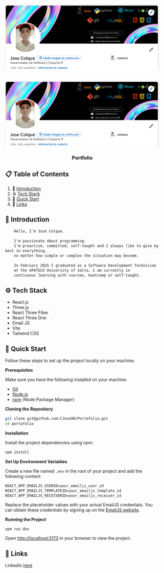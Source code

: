 ![Captura de pantalla](./src/assets/Linkedin.png)

<div align="center">
  <br />
    <a href="https://www.linkedin.com/in/jose-colque-8333361a1/" target="_blank">
      <img src="./src/assets/Linkedin.png" 
      alt="LinkedIn Profile">
    </a>
  <br />

  <h3 align="center">Portfolio</h3>
  
</div>

## 📋 <a name="table">Table of Contents</a>

1. 🤖 [Introduction](#introduction)
2. ⚙️ [Tech Stack](#tech-stack)
3. 🤸 [Quick Start](#quick-start)
4. 🔗 [Links](#links)


## <a name="introduction">🤖 Introduction</a>

        Hello, I'm José Colque.

        I'm passionate about programming.
        I'm proactive, committed, self-taught and I always like to give my best in everything,
        no matter how simple or complex the situation may become.

        In February 2025 I graduated as a Software Development Technician
        at the UPATECO University of Salta. I am currently in
        continuous learning with courses, bootcamp or self-taught.

## <a name="tech-stack">⚙️ Tech Stack</a>

- React.js
- Three.js
- React Three Fiber
- React Three Drei
- Email JS
- Vite
- Tailwind CSS


## <a name="quick-start">🤸 Quick Start</a>

Follow these steps to set up the project locally on your machine.

**Prerequisites**

Make sure you have the following installed on your machine:

- [Git](https://git-scm.com/)
- [Node.js](https://nodejs.org/en)
- [npm](https://www.npmjs.com/) (Node Package Manager)

**Cloning the Repository**

```bash
git clone git@github.com:CJose98/Portafolio.git
cd portafolio
```

**Installation**

Install the project dependencies using npm:

```bash
npm install
```

**Set Up Environment Variables**

Create a new file named `.env` in the root of your project and add the following content:

```env
REACT_APP_EMAILJS_USERID=your_emailjs_user_id
REACT_APP_EMAILJS_TEMPLATEID=your_emailjs_template_id
REACT_APP_EMAILJS_RECEIVERID=your_emailjs_receiver_id
```

Replace the placeholder values with your actual EmailJS credentials. You can obtain these credentials by signing up on the [EmailJS website](https://www.emailjs.com/).

**Running the Project**

```bash
npm run dev
```

Open [http://localhost:5173](http://localhost:5173) in your browser to view the project.



## <a name="links">🔗 Links</a>

Linkedin [here](https://www.linkedin.com/in/jose-colque-8333361a1/)
